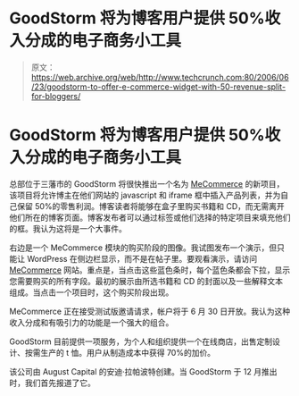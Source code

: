 # GoodStorm 将为博客用户提供 50%收入分成的电子商务小工具 

> 原文：<https://web.archive.org/web/http://www.techcrunch.com:80/2006/06/23/goodstorm-to-offer-e-commerce-widget-with-50-revenue-split-for-bloggers/>

# GoodStorm 将为博客用户提供 50%收入分成的电子商务小工具

总部位于三藩市的 GoodStorm 将很快推出一个名为 [MeCommerce](https://web.archive.org/web/20221006205005/http://mecommerce.goodstorm.com/) 的新项目，该项目将允许博主在他们网站的 javascript 和 iframe 框中插入产品列表，并为自己保留 50%的零售利润。博客读者将能够在盒子里购买书籍和 CD，而无需离开他们所在的博客页面。博客发布者可以通过标签或他们选择的特定项目来填充他们的框。我认为这将是一个大事件。

 [](https://web.archive.org/web/20221006205005/http://mecommerce.goodstorm.com/) 右边是一个 MeCommerce 模块的购买阶段的图像。我试图发布一个演示，但只能让 WordPress 在侧边栏显示，而不是在帖子里。要观看演示，请访问 [MeCommerce](https://web.archive.org/web/20221006205005/http://mecommerce.goodstorm.com/) 网站。重点是，当点击这些蓝色条时，每个蓝色条都会下拉，显示您需要购买的所有字段。最初的展示由所选书籍和 CD 的封面以及一些解释文本组成。当点击一个项目时，这个购买阶段出现。

MeCommerce 正在接受测试版邀请请求，帐户将于 6 月 30 日开放。我认为这种收入分成和有吸引力的功能是一个强大的组合。

GoodStorm 目前提供一项服务，为个人和组织提供一个在线商店，出售定制设计、按需生产的 t 恤。用户从制造成本中获得 70%的加价。

该公司由 August Capital 的安迪·拉帕波特创建。当 GoodStorm 于 12 月推出时，我们首先报道了它。